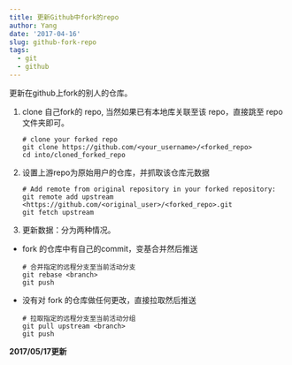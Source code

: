 ```yaml
---
title: 更新Github中fork的repo
author: Yang
date: '2017-04-16'
slug: github-fork-repo
tags:
  - git
  - github
---
```


更新在github上fork的别人的仓库。<!--more-->

1. clone 自己fork的 repo, 当然如果已有本地库关联至该 repo，直接跳至 repo 文件夹即可。

    ```
    # clone your forked repo
    git clone https://github.com/<your_username>/<forked_repo>
    cd into/cloned_forked_repo
    ```
    
1. 设置上游repo为原始用户的仓库，并抓取该仓库元数据

    ```
    # Add remote from original repository in your forked repository:
    git remote add upstream <https://github.com/<original_user>/<forked_repo>.git
    git fetch upstream
    ```

1. 更新数据：分为两种情况。
  
  - fork 的仓库中有自己的commit，变基合并然后推送
  
    ```
    # 合并指定的远程分支至当前活动分支
    git rebase <branch>
    git push 
    ```
  - 没有对 fork 的仓库做任何更改，直接拉取然后推送

    ```
    # 拉取指定的远程分支至当前活动分组
    git pull upstream <branch>
    git push
    ```
    
**2017/05/17更新**
